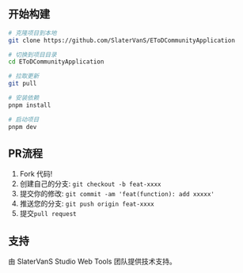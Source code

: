 ## 开始构建

```bash
# 克隆项目到本地
git clone https://github.com/SlaterVanS/EToDCommunityApplication

# 切换到项目目录
cd EToDCommunityApplication

# 拉取更新
git pull

# 安装依赖
pnpm install

# 启动项目
pnpm dev
```

## PR流程

1. Fork 代码!
2. 创建自己的分支: `git checkout -b feat-xxxx`
3. 提交你的修改: `git commit -am 'feat(function): add xxxxx'`
4. 推送您的分支: `git push origin feat-xxxx`
5. 提交`pull request`

## 支持

由 SlaterVanS Studio Web Tools 团队提供技术支持。
